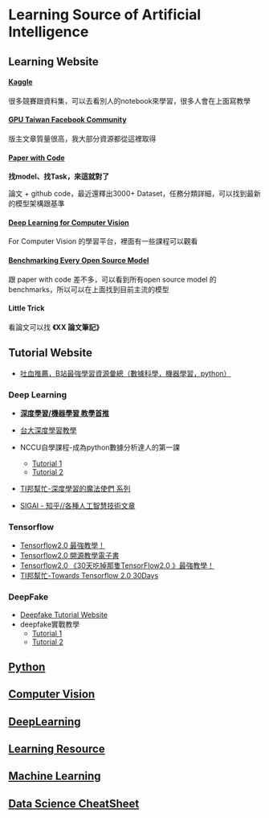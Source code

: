 # Learning Source of Artificial Intelligence

## Learning Website
#### [Kaggle](https://www.kaggle.com/)
很多競賽跟資料集，可以去看別人的notebook來學習，很多人會在上面寫教學
#### [GPU Taiwan Facebook Community](https://www.facebook.com/groups/344517158933201)
版主文章質量很高，我大部分資源都從這裡取得
#### [Paper with Code](https://paperswithcode.com/)

**找model、找Task，來這就對了**

論文 + github code，最近還釋出3000+ Dataset，任務分類詳細，可以找到最新的模型架構跟基準

#### [Deep Learning for Computer Vision](https://dvl.in.tum.de/teaching/)

For Computer Vision 的學習平台，裡面有一些課程可以觀看

#### [Benchmarking Every Open Source Model](https://sotabench.com/)

跟 paper with code 差不多，可以看到所有open source model 的 benchmarks，所以可以在上面找到目前主流的模型
#### Little Trick
看論文可以找 **《XX 論文筆記》**

## Tutorial Website
- [吐血推薦，B站最強學習資源彙總（數據科學，機器學習，python）](https://bangqu.com/8me24e.html?fbclid=IwAR2ZHJHB6H3QSGNia6z1ty6ZCVEg0RRg4KRcIXnJ4c1uu6zoGOWoXQMiI4U)
### Deep Learning
- [**深度學習/機器學習 教學首推**](https://www.youtube.com/channel/UC2ggjtuuWvxrHHHiaDH1dlQ)

- [台大深度學習教學](https://www.csie.ntu.edu.tw/~yvchen/f106-adl/syllabus.html)
- NCCU自學課程-成為python數據分析達人的第一課
    - [Tutorial 1](http://moocs.nccu.edu.tw/course/123/intro)
    - [Tutorial 2](https://github.com/yenlung/Python-3-Data-Analysis-Basics)
- [TI邦幫忙-深度學習的魔法使們 系列](https://ithelp.ithome.com.tw/users/20112540/ironman/2064?page=1)
- [SIGAI - 知乎//各種人工智慧技術文章](https://zhuanlan.zhihu.com/c_201634018)
### Tensorflow
- [Tensorflow2.0 最強教學！](https://zhuanlan.zhihu.com/c_109102186304362496)
- [Tensorflow2.0 開源教學電子書](https://bangqu.com/6K13Q9.html)
- [Tensorflow2.0 《30天吃掉那隻TensorFlow2.0 》最強教學！](https://github.com/lyhue1991/eat_tensorflow2_in_30_days)
- [TI邦幫忙-Towards Tensorflow 2.0 30Days](https://ithelp.ithome.com.tw/users/20119971/ironman/2254)
### DeepFake
- [Deepfake Tutorial Website](https://www.deepfakescn.com/)
- deepfake實戰教學
    - [Tutorial 1](https://zhuanlan.zhihu.com/p/36414465)
    - [Tutorial 2](https://zhuanlan.zhihu.com/p/64490383)
## [Python](https://github.com/Coolshanlan/Learning-Resource/tree/master/Python)

## [Computer Vision](https://github.com/Coolshanlan/Learning-Resource/tree/master/Computer%20Vision)


## [DeepLearning](https://github.com/Coolshanlan/Learning-Resource/tree/master/DeepLearning)


## [Learning Resource](https://github.com/Coolshanlan/Learning-Resource/tree/master/Learning)
## [Machine Learning](https://github.com/Coolshanlan/Learning-Resource/tree/master/MachineLearning)


## [Data Science CheatSheet](https://www.kaggle.com/timoboz/data-science-cheat-sheets?select=Excel)